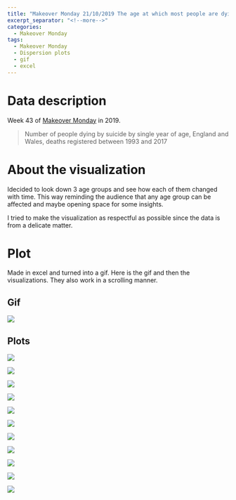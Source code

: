 ```yaml
---
title: "Makeover Monday 21/10/2019 The age at which most people are dying by suicide"
excerpt_separator: "<!--more-->"
categories:
  - Makeover Monday
tags:
  - Makeover Monday
  - Dispersion plots
  - gif
  - excel
---
```


# Data description

Week 43 of [Makeover Monday](https://data.world/makeovermonday/2019w43) in 2019.

> Number of people dying by suicide by single year of age, England and Wales, deaths registered between 1993 and 2017

# About the visualization

Idecided to look down 3 age groups and see how each of them changed with time. This way reminding the audience that any age group can be affected and maybe opening space for some insights. 

I tried to make the visualization as respectful as possible since the data is from a delicate matter.

# Plot

Made in excel and turned into a gif. Here is the gif and then the visualizations. They also work in a scrolling manner.

## Gif

![](https://raw.githubusercontent.com/jorgel-mendes/Behold-the-Vision/master/docs/assets/images/2019_10_21_MM_GIF.gif)<!-- -->

## Plots

![](https://raw.githubusercontent.com/jorgel-mendes/Behold-the-Vision/master/docs/assets/images/2019_10_21_MM_1_1.png)

![](https://raw.githubusercontent.com/jorgel-mendes/Behold-the-Vision/master/docs/assets/images/2019_10_21_MM_1_2.png)

![](https://raw.githubusercontent.com/jorgel-mendes/Behold-the-Vision/master/docs/assets/images/2019_10_21_MM_1_3.png)

![](https://raw.githubusercontent.com/jorgel-mendes/Behold-the-Vision/master/docs/assets/images/2019_10_21_MM_1_4.png)

![](https://raw.githubusercontent.com/jorgel-mendes/Behold-the-Vision/master/docs/assets/images/2019_10_21_MM_1_5.png)

![](https://raw.githubusercontent.com/jorgel-mendes/Behold-the-Vision/master/docs/assets/images/2019_10_21_MM_1_6.png)

![](https://raw.githubusercontent.com/jorgel-mendes/Behold-the-Vision/master/docs/assets/images/2019_10_21_MM_1_7.png)

![](https://raw.githubusercontent.com/jorgel-mendes/Behold-the-Vision/master/docs/assets/images/2019_10_21_MM_1_8.png)

![](https://raw.githubusercontent.com/jorgel-mendes/Behold-the-Vision/master/docs/assets/images/2019_10_21_MM_1_9.png)

![](https://raw.githubusercontent.com/jorgel-mendes/Behold-the-Vision/master/docs/assets/images/2019_10_21_MM_1_10.png)

![](https://raw.githubusercontent.com/jorgel-mendes/Behold-the-Vision/master/docs/assets/images/2019_10_21_MM_1_11.png)
